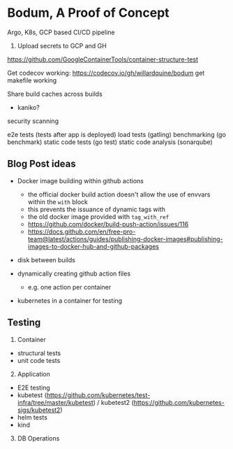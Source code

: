 # Bodum, A Proof of Concept

Argo, K8s, GCP based CI/CD pipeline




1. Upload secrets to GCP and GH



https://github.com/GoogleContainerTools/container-structure-test


Get codecov working: https://codecov.io/gh/willardquine/bodum
get makefile working


Share build caches across builds
- kaniko?



security scanning

e2e tests (tests after app is deployed)
load tests (gatling)
benchmarking (go benchmark)
static code tests (go test)
static code analysis (sonarqube)



## Blog Post ideas
* Docker image building within github actions
  - the official docker build action doesn't allow the use of envvars within the `with` block
  - this prevents the issuance of dynamic tags with 
  - the old docker image provided with `tag_with_ref`
  - https://github.com/docker/build-push-action/issues/116
  - https://docs.github.com/en/free-pro-team@latest/actions/guides/publishing-docker-images#publishing-images-to-docker-hub-and-github-packages


* disk between builds

* dynamically creating github action files
  - e.g. one action per container

* kubernetes in a container for testing



## Testing
1. Container
  - structural tests
  - unit code tests
2. Application
  - E2E testing
  - kubetest (https://github.com/kubernetes/test-infra/tree/master/kubetest) / kubetest2 (https://github.com/kubernetes-sigs/kubetest2)
  - helm tests
  - kind
  
3. DB Operations
